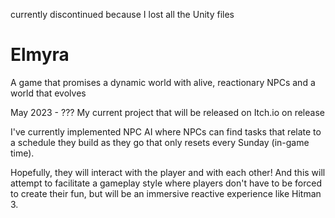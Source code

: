 currently discontinued because I lost all the Unity files
# Elmyra
A game that promises a dynamic world with alive, reactionary NPCs and a world that evolves 

May 2023 - ???
My current project that will be released on Itch.io on release

I've currently implemented NPC AI where NPCs can find tasks that relate to a schedule they build as they go that only resets every Sunday (in-game time).

Hopefully, they will interact with the player and with each other! And this will attempt to facilitate a gameplay style where players don't have to be forced to create their fun, but will be an immersive reactive experience like Hitman 3. 
